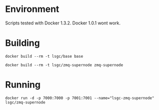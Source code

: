 # Environment
  
  Scripts tested with Docker 1.3.2.
  Docker 1.0.1 wont work.

# Building
```
docker build --rm -t lsgc/base base

docker build --rm -t lsgc/zmq-supernode zmq-supernode
```

# Running
```
docker run -d -p 7000:7000 -p 7001:7001 --name="lsgc-zmq-supernode" lsgc/zmq-supernode
```

